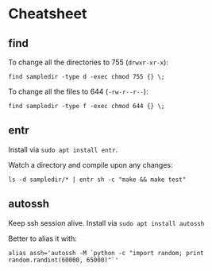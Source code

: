Cheatsheet
=========

find
------

To change all the directories to 755 (`drwxr-xr-x`):

```
find sampledir -type d -exec chmod 755 {} \;
```

To change all the files to 644 (`-rw-r--r--`):

```
find sampledir -type f -exec chmod 644 {} \;
```

entr
------

Install via `sudo apt install entr`.

Watch a directory and compile upon any changes:

```
ls -d sampledir/* | entr sh -c "make && make test"
```

autossh
---------

Keep ssh session alive. Install via `sudo apt install autossh`

Better to alias it with:

```
alias assh='autossh -M `python -c "import random; print random.randint(60000, 65000)"`'
```
